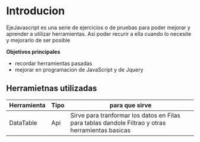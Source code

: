 # Introducion

EjeJavascript es una serie de ejercicios o de pruebas para poder mejorar y aprender a utilizar herramientas. Asi poder recurir a ella cuando lo necesite y mejorarlo de ser posible

**Objetivos principales**

- recordar herramientas pasadas
- mejorar en programacion de JavaScript y de Jquery

## Herramietnas utilizadas

Herramienta|Tipo| para que sirve
--|--|--
DataTable| Api| Sirve para tranformar los datos en Filas para tablas dandole Filtrao y otras herramientas basicas

